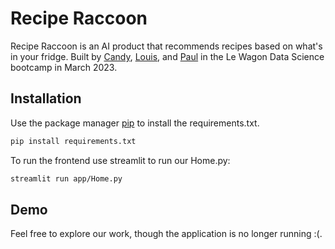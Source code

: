 # Recipe Raccoon 

Recipe Raccoon is an AI product that recommends recipes based on what's in your fridge. Built by [Candy](https://github.com/canndyy), [Louis](https://github.com/JammyNinja), and [Paul](https://github.com/paulbridi) in the Le Wagon Data Science bootcamp in March 2023.

## Installation

Use the package manager [pip](https://pip.pypa.io/en/stable/) to install the requirements.txt.

```bash
pip install requirements.txt
```

To run the frontend use streamlit to run our Home.py: 

```bash
streamlit run app/Home.py
```


## Demo
Feel free to explore our work, though the application is no longer running :(.

